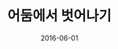 ---
layout: post
title:  "어둠에서 벗어나기"
date:   2016-06-01
categories: work
sub-cat: commissioned work
bg-color-1:	ccc
bg-color-2: ccc
img:
    - /img/sortir/01.jpg
    - /img/sortir/02.jpg
    - /img/sortir/03.jpg
    - /img/sortir/04.jpg
    - /img/sortir/06.jpg
collab: 
    - "client.만일"
txt:
---